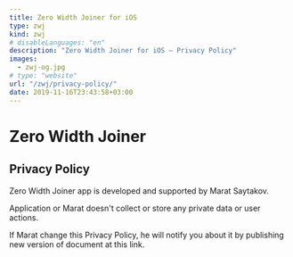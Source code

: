 ```yaml
---
title: Zero Width Joiner for iOS
type: zwj
kind: zwj
# disableLanguages: "en"
description: "Zero Width Joiner for iOS — Privacy Policy"
images:
  - zwj-og.jpg
# type: "website"
url: "/zwj/privacy-policy/"
date: 2019-11-16T23:43:58+03:00
---
```

# Zero Width Joiner

## Privacy Policy

Zero Width Joiner app is developed and supported by Marat Saytakov.

Application or Marat doesn't collect or store any private data or user actions.

If Marat change this Privacy Policy, he will notify you about it by publishing new version of document at this link.
